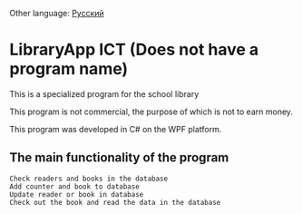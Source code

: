 Other language: [Русский](README.md)

# LibraryApp ICT (Does not have a program name)

This is a specialized program for the school library

This program is not commercial, the purpose of which is not to earn money.

This program was developed in C# on the WPF platform.

## The main functionality of the program
```
Check readers and books in the database
Add counter and book to database
Update reader or book in database
Check out the book and read the data in the database
```
